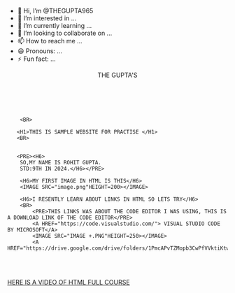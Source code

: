 - 👋 Hi, I’m @THEGUPTA965
- 👀 I’m interested in ...
- 🌱 I’m currently learning ...
- 💞️ I’m looking to collaborate on ...
- 📫 How to reach me ...
- 😄 Pronouns: ...
- ⚡ Fun fact: ...

<!---
THEGUPTA965/THEGUPTA965 is a ✨ special ✨ repository because its `README.md` (this file) appears on your GitHub profile.
You can click the Preview link to take a look at your changes.
--->
<!DOCTYPE html>
<html lang="en">
<head>
    <meta charset="UTF-8">
    <meta name="viewport" content="width=device-width, initial-scale=1.0">
    <title>Document</title>
</head>
<body>
    <header>THE GUPTA'S</header>
    <BR>

        <BR>

       <H1>THIS IS SAMPLE WEBSITE FOR PRACTISE </H1>
       <BR>

       
       <PRE><H6>
        SO,MY NAME IS ROHIT GUPTA.
        STD:9TH IN 2024.</H6></PRE>

        <H6>MY FIRST IMAGE IN HTML IS THIS</H6>
        <IMAGE SRC="image.png"HEIGHT=200></IMAGE>

        <H6>I RESENTLY LEARN ABOUT LINKS IN HTML SO LETS TRY</H6>
        <BR>
            <PRE>THIS LINKS WAS ABOUT THE CODE EDITOR I WAS USING, THIS IS A DOWNLOAD LINK OF THE CODE EDITOR</PRE>
            <A HREF="https://code.visualstudio.com/"> VISUAL STUDIO CODE BY MICROSOFT</A>
            <IMAGE SRC="IMAGE +.PNG"HEIGHT=250></IMAGE>
            <A HREF="https://drive.google.com/drive/folders/1PmcAPvTZMopb3CwPfVVktiKtwtKFDIJp">NOTES</A>
<BR>
    <BR>
        
<A HREF="https://www.youtube.com/watch?v=HcOc7P5BMi4">HERE IS A VIDEO OF HTML FULL COURSE</A>
</body>
</html>
